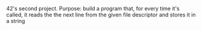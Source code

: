 42's second project.
Purpose: build a program that, for every time it's called, it reads the the next line
from the given file descriptor and stores it in a string
